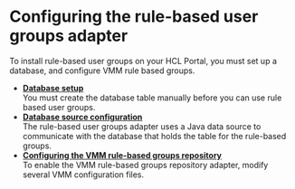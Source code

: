 # Configuring the rule-based user groups adapter

To install rule-based user groups on your HCL Portal, you must set up a database, and configure VMM rule based groups.

-   **[Database setup](../cfg_rule_based_user_groups/rbug_db_setup.md)**  
You must create the database table manually before you can use rule based user groups.
-   **[Database source configuration](../cfg_rule_based_user_groups/rbug_dsrc_cfg.md)**  
The rule-based user groups adapter uses a Java data source to communicate with the database that holds the table for the rule-based groups.
-   **[Configuring the VMM rule-based groups repository](../cfg_rule_based_user_groups/cfg_vmm_rule_based_groups_repo)**  
To enable the VMM rule-based groups repository adapter, modify several VMM configuration files.



